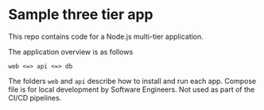 # Sample three tier app

This repo contains code for a Node.js multi-tier application.

The application overview is as follows

```
web <=> api <=> db
```

The folders `web` and `api` describe how to install and run each app.
Compose file is for local development by Software Engineers. Not used as part of the CI/CD pipelines.
